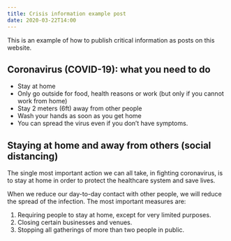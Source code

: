 ```yaml
---
title: Crisis information example post
date: 2020-03-22T14:00
---
```


This is an example of how to publish critical information as posts on this website.

## Coronavirus (COVID-19): what you need to do

- Stay at home
- Only go outside for food, health reasons or work (but only if you cannot work from home)
- Stay 2 meters (6ft) away from other people
- Wash your hands as soon as you get home
- You can spread the virus even if you don’t have symptoms.

## Staying at home and away from others (social distancing)

The single most important action we can all take, in fighting coronavirus, is to stay at home in
order to protect the healthcare system and save lives.

When we reduce our day-to-day contact with other people, we will reduce the spread of the infection.
The most important measures are:

1. Requiring people to stay at home, except for very limited purposes.
2. Closing certain businesses and venues.
3. Stopping all gatherings of more than two people in public.
